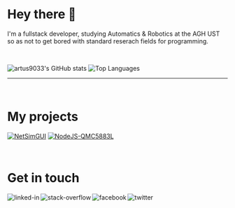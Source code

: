 # Hey there 👋

I'm a fullstack developer, studying Automatics & Robotics at the AGH UST so as not to get bored with standard reserach fields for programming.

<br/>

![artus9033's GitHub stats](https://github-readme-stats.vercel.app/api?username=artus9033&show_icons=true&custom_title=GitHub%20Stats) ![Top Languages](https://github-readme-stats.vercel.app/api/top-langs/?username=artus9033&layout=compact&custom_title=My%20most%20used%20GH%20languages)

---

<br/>

# My projects

[![NetSimGUI](https://github-readme-stats.vercel.app/api/pin/?username=artus9033&repo=NetSimGUI)](https://github.com/artus9033/NetSimGUI) [![NodeJS-QMC5883L](https://github-readme-stats.vercel.app/api/pin/?username=artus9033&repo=NodeJS-QMC5883L)](https://github.com/artus9033/NodeJS-QMC5883L)

<br/>

# Get in touch

[<img align="left" alt="linked-in" src="https://img.shields.io/badge/linkedin-%230077B5.svg?&style=for-the-badge&logo=linkedin&logoColor=white" />](https://www.linkedin.com/in/artur-morys/)

[<img align="left" alt="stack-overflow" src="https://img.shields.io/badge/stack%20overflow-FE7A16?logo=stack-overflow&logoColor=white&style=for-the-badge" />](https://stackoverflow.com/users/4618440/artus9033)

[<img align="left" alt="facebook" src="https://img.shields.io/badge/facebook-%231877F2.svg?&style=for-the-badge&logo=facebook&logoColor=white" />](https://www.facebook.com/artus9033/)

[<img align="left" alt="twitter" src="https://img.shields.io/badge/Contact%20me%20via%20email-brightgreen?&style=for-the-badge" />](mailto:artus9033@gmail.com)
